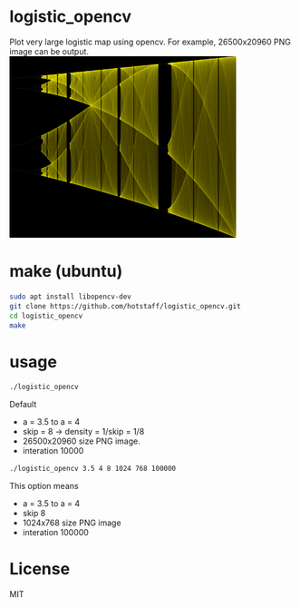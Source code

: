 # logistic_opencv

Plot very large logistic map using opencv.
For example, 26500x20960 PNG image can be output.
![Preview](https://raw.githubusercontent.com/hotstaff/logistic_opencv/master/logistic3-4-2560x2048-st_sam.png)

# make (ubuntu)

```bash
sudo apt install libopencv-dev 
git clone https://github.com/hotstaff/logistic_opencv.git
cd logistic_opencv
make
```
# usage

```bash
./logistic_opencv
```
Default

 - a = 3.5 to a = 4
 - skip = 8 -> density = 1/skip = 1/8
 - 26500x20960 size PNG image.
 - interation 10000

```bash
./logistic_opencv 3.5 4 8 1024 768 100000
```
This option means

- a = 3.5 to a = 4
- skip 8
- 1024x768 size PNG image
- interation 100000

# License
MIT

